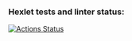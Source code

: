 ### Hexlet tests and linter status:
[![Actions Status](https://github.com/SergeiMed/java-project-72/workflows/hexlet-check/badge.svg)](https://github.com/SergeiMed/java-project-72/actions)